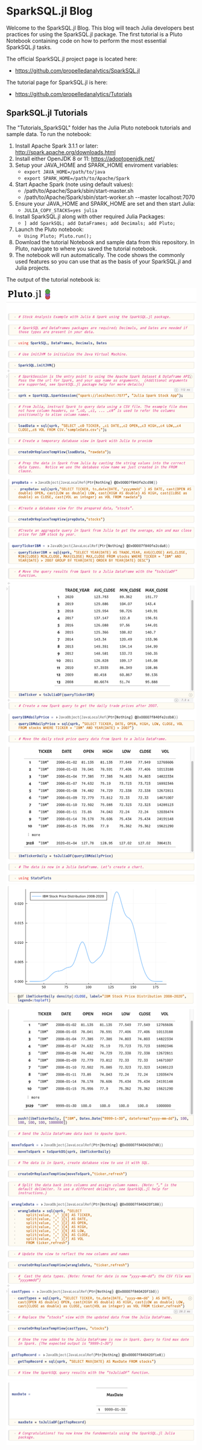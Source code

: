 # SparkSQL.jl Blog

Welcome to the SparkSQL.jl Blog. This blog will teach Julia developers best practices for using the SparkSQL.jl package. The first tutorial is a Pluto Notebook containing code on how to perform the most essential SparkSQL.jl tasks.     

The official SparkSQL.jl project page is located here:
- https://github.com/propelledanalytics/SparkSQL.jl

The tutorial page for SparkSQL.jl is here:
- https://github.com/propelledanalytics/Tutorials


## SparkSQL.jl Tutorials 
The "Tutorials_SparkSQL" folder has the Julia Pluto notebook tutorials and sample data.
To run the notebook:
1. Install Apache Spark 3.1.1 or later: http://spark.apache.org/downloads.html
2. Install either OpenJDK 8 or 11: https://adoptopenjdk.net/
3. Setup your JAVA_HOME and SPARK_HOME enviroment variables: 
   - `export JAVA_HOME=/path/to/java` 
   - `export SPARK_HOME=/path/to/Apache/Spark`
4. Start Apache Spark (note using default values):
   - /path/to/Apache/Spark/sbin/start-master.sh
   - /path/to/Apache/Spark/sbin/start-worker.sh --master localhost:7070
5. Ensure your JAVA_HOME and SPARK_HOME are set and then start Julia:
   - `JULIA_COPY_STACKS=yes julia`
6. Install SparkSQL.jl along with other required Julia Packages:
   - `] add SparkSQL; add DataFrames; add Decimals; add Pluto;`
7. Launch the Pluto notebook:
   - `Using Pluto; Pluto.run();`
8. Download the tutorial Notebook and sample data from this repository. In Pluto, navigate to where you saved the tutorial notebook.
9. The notebook will run automatically. The code shows the commonly used features so you can use that as the basis of your SparkSQL.jl and Julia projects.

The output of the tutorial notebook is:

![Tutorial00](img/00.png)
![Tutorial01](img/01.png)
![Tutorial02](img/02.png)
![Tutorial03](img/03.png)
![Tutorial04](img/04.png)
